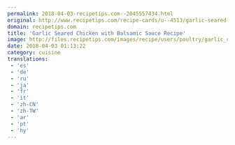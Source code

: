 ```yaml
---
permalink: 2018-04-03-recipetips.com--2045557434.html
original: http://www.recipetips.com/recipe-cards/u--4513/garlic-seared-chicken-with-balsamic-sauce.asp
domain: recipetips.com
title: 'Garlic Seared Chicken with Balsamic Sauce Recipe'
image: http://files.recipetips.com/images/recipe/users/poultry/garlic_chick_balsamic.jpg
date: 2018-04-03 01:13:22
category: cuisine
translations: 
 - 'es'
 - 'de'
 - 'ru'
 - 'ja'
 - 'fr'
 - 'it'
 - 'zh-CN'
 - 'zh-TW'
 - 'ar'
 - 'pt'
 - 'hy'
---
```


